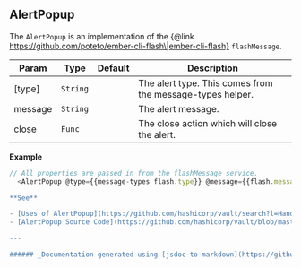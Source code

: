 ## AlertPopup
The `AlertPopup` is an implementation of the {@link https://github.com/poteto/ember-cli-flash\|ember-cli-flash} `flashMessage`.


| Param | Type | Default | Description |
| --- | --- | --- | --- |
| [type] | <code>String</code> | <code></code> | The alert type. This comes from the message-types helper. |
| message | <code>String</code> | <code></code> | The alert message. |
| close | <code>Func</code> | <code></code> | The close action which will close the alert. |

**Example**
  
```js
// All properties are passed in from the flashMessage service.
  <AlertPopup @type={{message-types flash.type}} @message={{flash.message}} @close={{close}}/>```

**See**

- [Uses of AlertPopup](https://github.com/hashicorp/vault/search?l=Handlebars&q=AlertPopup)
- [AlertPopup Source Code](https://github.com/hashicorp/vault/blob/master/ui/app/components/alert-popup.js) 

---

###### _Documentation generated using [jsdoc-to-markdown](https://github.com/75lb/jsdoc-to-markdown)._
